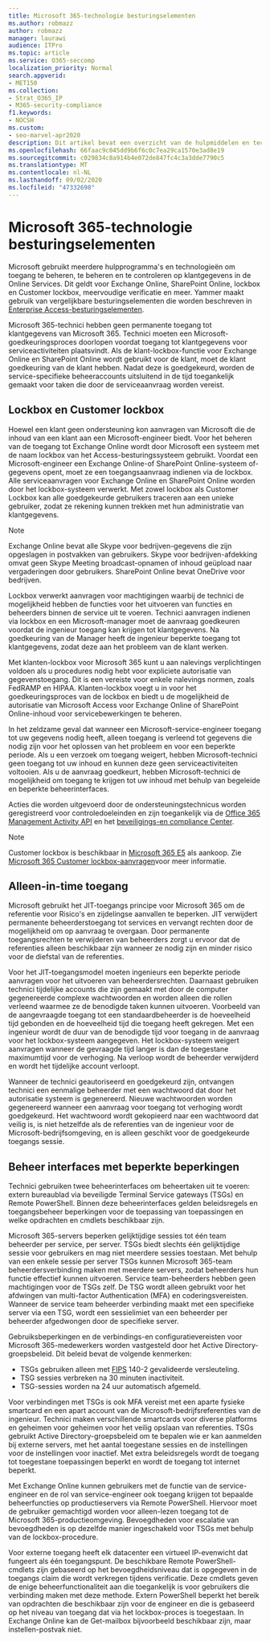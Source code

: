 ```yaml
---
title: Microsoft 365-technologie besturingselementen
ms.author: robmazz
author: robmazz
manager: laurawi
audience: ITPro
ms.topic: article
ms.service: O365-seccomp
localization_priority: Normal
search.appverid:
- MET150
ms.collection:
- Strat_O365_IP
- M365-security-compliance
f1.keywords:
- NOCSH
ms.custom:
- seo-marvel-apr2020
description: Dit artikel bevat een overzicht van de hulpmiddelen en technologieën in Microsoft voor Technology Control in Microsoft 365.
ms.openlocfilehash: 66faac9c045dd9b6f6c0c7ea29ca1570e3ad8e19
ms.sourcegitcommit: c029834c8a914b4e072de847fc4c3a3dde7790c5
ms.translationtype: MT
ms.contentlocale: nl-NL
ms.lasthandoff: 09/02/2020
ms.locfileid: "47332698"
---
```

# <a name="microsoft-365-technology-controls"></a>Microsoft 365-technologie besturingselementen 

Microsoft gebruikt meerdere hulpprogramma's en technologieën om toegang te beheren, te beheren en te controleren op klantgegevens in de Online Services. Dit geldt voor Exchange Online, SharePoint Online, lockbox en Customer lockbox, meervoudige verificatie en meer. Yammer maakt gebruik van vergelijkbare besturingselementen die worden beschreven in [Enterprise Access-besturingselementen](microsoft-365-yammer-enterprise-access-controls.md).

Microsoft 365-technici hebben geen permanente toegang tot klantgegevens van Microsoft 365. Technici moeten een Microsoft-goedkeuringsproces doorlopen voordat toegang tot klantgegevens voor serviceactiviteiten plaatsvindt. Als de klant-lockbox-functie voor Exchange Online en SharePoint Online wordt gebruikt voor de klant, moet de klant goedkeuring van de klant hebben. Nadat deze is goedgekeurd, worden de service-specifieke beheeraccounts uitsluitend in de tijd toegankelijk gemaakt voor taken die door de serviceaanvraag worden vereist.

## <a name="lockbox-and-customer-lockbox"></a>Lockbox en Customer lockbox

Hoewel een klant geen ondersteuning kon aanvragen van Microsoft die de inhoud van een klant aan een Microsoft-engineer biedt. Voor het beheren van de toegang tot Exchange Online wordt door Microsoft een systeem met de naam lockbox van het Access-besturingssysteem gebruikt. Voordat een Microsoft-engineer een Exchange Online-of SharePoint Online-systeem of-gegevens opent, moet ze een toegangsaanvraag indienen via de lockbox. Alle serviceaanvragen voor Exchange Online en SharePoint Online worden door het lockbox-systeem verwerkt. Met zowel lockbox als Customer Lockbox kan alle goedgekeurde gebruikers traceren aan een unieke gebruiker, zodat ze rekening kunnen trekken met hun administratie van klantgegevens.

> [!NOTE]
> Exchange Online bevat alle Skype voor bedrijven-gegevens die zijn opgeslagen in postvakken van gebruikers. Skype voor bedrijven-afdekking omvat geen Skype Meeting broadcast-opnamen of inhoud geüpload naar vergaderingen door gebruikers. SharePoint Online bevat OneDrive voor bedrijven.

Lockbox verwerkt aanvragen voor machtigingen waarbij de technici de mogelijkheid hebben de functies voor het uitvoeren van functies en beheerders binnen de service uit te voeren. Technici aanvragen indienen via lockbox en een Microsoft-manager moet de aanvraag goedkeuren voordat de ingenieur toegang kan krijgen tot klantgegevens. Na goedkeuring van de Manager heeft de ingenieur beperkte toegang tot klantgegevens, zodat deze aan het probleem van de klant werken.

Met klanten-lockbox voor Microsoft 365 kunt u aan nalevings verplichtingen voldoen als u procedures nodig hebt voor expliciete autorisatie van gegevenstoegang. Dit is een vereiste voor enkele nalevings normen, zoals FedRAMP en HIPAA. Klanten-lockbox voegt u in voor het goedkeuringsproces van de lockbox en biedt u de mogelijkheid de autorisatie van Microsoft Access voor Exchange Online of SharePoint Online-inhoud voor servicebewerkingen te beheren.

In het zeldzame geval dat wanneer een Microsoft-service-engineer toegang tot uw gegevens nodig heeft, alleen toegang is verleend tot gegevens die nodig zijn voor het oplossen van het probleem en voor een beperkte periode. Als u een verzoek om toegang weigert, hebben Microsoft-technici geen toegang tot uw inhoud en kunnen deze geen serviceactiviteiten voltooien. Als u de aanvraag goedkeurt, hebben Microsoft-technici de mogelijkheid om toegang te krijgen tot uw inhoud met behulp van begeleide en beperkte beheerinterfaces.

Acties die worden uitgevoerd door de ondersteuningstechnicus worden geregistreerd voor controledoeleinden en zijn toegankelijk via de [Office 365 Management Activity API](https://docs.microsoft.com/office/office-365-management-api/get-started-with-office-365-management-apis) en het [beveiligings-en compliance Center](https://protection.office.com/).

>[!NOTE]
> Customer lockbox is beschikbaar in [Microsoft 365 E5](https://products.office.com/business/office-365-enterprise-e5-business-software) als aankoop. Zie [Microsoft 365 Customer lockbox-aanvragen](https://support.office.com/article/Office-365-Customer-Lockbox-Requests-36f9cdd1-e64c-421b-a7e4-4a54d16440a2)voor meer informatie.

## <a name="just-in-time-access"></a>Alleen-in-time toegang

Microsoft gebruikt het JIT-toegangs principe voor Microsoft 365 om de referentie voor Risico's en zijdelingse aanvallen te beperken. JIT verwijdert permanente beheerderstoegang tot services en vervangt rechten door de mogelijkheid om op aanvraag te overgaan. Door permanente toegangsrechten te verwijderen van beheerders zorgt u ervoor dat de referenties alleen beschikbaar zijn wanneer ze nodig zijn en minder risico voor de diefstal van de referenties.

Voor het JIT-toegangsmodel moeten ingenieurs een beperkte periode aanvragen voor het uitvoeren van beheerdersrechten. Daarnaast gebruiken technici tijdelijke accounts die zijn gemaakt met door de computer gegenereerde complexe wachtwoorden en worden alleen die rollen verleend waarmee ze de benodigde taken kunnen uitvoeren. Voorbeeld van de aangevraagde toegang tot een standaardbeheerder is de hoeveelheid tijd gebonden en de hoeveelheid tijd die toegang heeft gekregen. Met een ingenieur wordt de duur van de benodigde tijd voor toegang in de aanvraag voor het lockbox-systeem aangegeven. Het lockbox-systeem weigert aanvragen wanneer de gevraagde tijd langer is dan de toegestane maximumtijd voor de verhoging. Na verloop wordt de beheerder verwijderd en wordt het tijdelijke account verloopt.

Wanneer de technici geautoriseerd en goedgekeurd zijn, ontvangen technici een eenmalige beheerder met een wachtwoord dat door het autorisatie systeem is gegenereerd. Nieuwe wachtwoorden worden gegenereerd wanneer een aanvraag voor toegang tot verhoging wordt goedgekeurd. Het wachtwoord wordt gekopieerd naar een wachtwoord dat veilig is, is niet hetzelfde als de referenties van de ingenieur voor de Microsoft-bedrijfsomgeving, en is alleen geschikt voor de goedgekeurde toegangs sessie.

## <a name="constrained-management-interfaces"></a>Beheer interfaces met beperkte beperkingen

Technici gebruiken twee beheerinterfaces om beheertaken uit te voeren: extern bureaublad via beveiligde Terminal Service gateways (TSGs) en Remote PowerShell. Binnen deze beheerinterfaces gelden beleidsregels en toegangsbeheer beperkingen voor de toepassing van toepassingen en welke opdrachten en cmdlets beschikbaar zijn.

Microsoft 365-servers beperken gelijktijdige sessies tot één team beheerder per service, per server. TSGs biedt slechts één gelijktijdige sessie voor gebruikers en mag niet meerdere sessies toestaan. Met behulp van een enkele sessie per server TSGs kunnen Microsoft 365-team beheerdersverbinding maken met meerdere servers, zodat beheerders hun functie effectief kunnen uitvoeren. Service team-beheerders hebben geen machtigingen voor de TSGs zelf. De TSG wordt alleen gebruikt voor het afdwingen van multi-factor Authentication (MFA) en coderingsvereisten. Wanneer de service team beheerder verbinding maakt met een specifieke server via een TSG, wordt een sessielimiet van een beheerder per beheerder afgedwongen door de specifieke server.

Gebruiksbeperkingen en de verbindings-en configuratievereisten voor Microsoft 365-medewerkers worden vastgesteld door het Active Directory-groepsbeleid. Dit beleid bevat de volgende kenmerken:

- TSGs gebruiken alleen met [FIPS](https://www.microsoft.com/TrustCenter/Compliance/FIPS) 140-2 gevalideerde versleuteling.
- TSG sessies verbreken na 30 minuten inactiviteit.
- TSG-sessies worden na 24 uur automatisch afgemeld.

Voor verbindingen met TSGs is ook MFA vereist met een aparte fysieke smartcard en een apart account van de Microsoft-bedrijfsreferenties van de ingenieur. Technici maken verschillende smartcards voor diverse platforms en geheimen voor geheimen voor het veilig opslaan van referenties. TSGs gebruikt Active Directory-groepsbeleid om te bepalen wie er kan aanmelden bij externe servers, met het aantal toegestane sessies en de instellingen voor de instellingen voor inactief. Met extra beleidsregels wordt de toegang tot toegestane toepassingen beperkt en wordt de toegang tot internet beperkt.

Met Exchange Online kunnen gebruikers met de functie van de service-engineer en de rol van service-engineer ook toegang krijgen tot bepaalde beheerfuncties op productieservers via Remote PowerShell. Hiervoor moet de gebruiker gemachtigd worden voor alleen-lezen toegang tot de Microsoft 365-productieomgeving. Bevoegdheden voor escalatie van bevoegdheden is op dezelfde manier ingeschakeld voor TSGs met behulp van de lockbox-procedure.

Voor externe toegang heeft elk datacenter een virtueel IP-evenwicht dat fungeert als één toegangspunt. De beschikbare Remote PowerShell-cmdlets zijn gebaseerd op het bevoegdheidsniveau dat is opgegeven in de toegangs claim die wordt verkregen tijdens verificatie. Deze cmdlets geven de enige beheerfunctionaliteit aan die toegankelijk is voor gebruikers die verbinding maken met deze methode. Extern PowerShell beperkt het bereik van opdrachten die beschikbaar zijn voor de engineer en die is gebaseerd op het niveau van toegang dat via het lockbox-proces is toegestaan. In Exchange Online kan de Get-mailbox bijvoorbeeld beschikbaar zijn, maar instellen-postvak niet.
